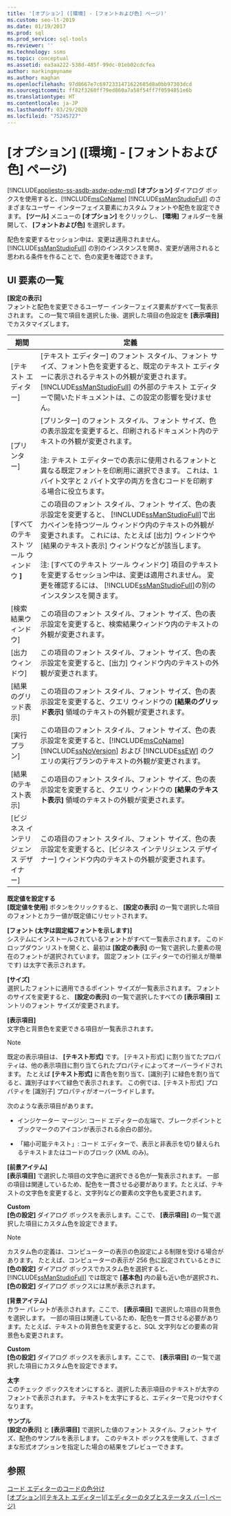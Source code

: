 ```yaml
---
title: '[オプション] ([環境] - [フォントおよび色] ページ)'
ms.custom: seo-lt-2019
ms.date: 01/19/2017
ms.prod: sql
ms.prod_service: sql-tools
ms.reviewer: ''
ms.technology: ssms
ms.topic: conceptual
ms.assetid: ea3aa222-538d-485f-99dc-01eb02cdcfea
author: markingmyname
ms.author: maghan
ms.openlocfilehash: 97d8667e7c6972331471622685d8a0bb97303dcd
ms.sourcegitcommit: ff82f3260ff79ed860a7a58f54ff7f0594851e6b
ms.translationtype: HT
ms.contentlocale: ja-JP
ms.lasthandoff: 03/29/2020
ms.locfileid: "75245727"
---
```

# <a name="options-environment---fonts-and-colors-page"></a>[オプション] ([環境] - [フォントおよび色] ページ)
[!INCLUDE[appliesto-ss-asdb-asdw-pdw-md](../../includes/appliesto-ss-asdb-asdw-pdw-md.md)]
**[オプション]** ダイアログ ボックスを使用すると、[!INCLUDE[msCoName](../../includes/msconame_md.md)] [!INCLUDE[ssManStudioFull](../../includes/ssmanstudiofull-md.md)] のさまざまなユーザー インターフェイス要素にカスタム フォントや配色を設定できます。 **[ツール]** メニューの **[オプション]** をクリックし、 **[環境]** フォルダーを展開して、 **[フォントおよび色]** を選択します。  
  
配色を変更するセッション中は、変更は適用されません。 [!INCLUDE[ssManStudioFull](../../includes/ssmanstudiofull-md.md)] の別のインスタンスを開き、変更が適用されると思われる条件を作ることで、色の変更を確認できます。  
  
## <a name="uielement-list"></a>UI 要素の一覧  
**[設定の表示]**  
フォントと配色を変更できるユーザー インターフェイス要素がすべて一覧表示されます。 この一覧で項目を選択した後、選択した項目の色設定を **[表示項目]** でカスタマイズします。  
  
|期間|定義|  
|--------|--------------|  
|[テキスト エディター]|[テキスト エディター] のフォント スタイル、フォント サイズ、フォント色を変更すると、既定のテキスト エディターに表示されるテキストの外観が変更されます。 [!INCLUDE[ssManStudioFull](../../includes/ssmanstudiofull-md.md)] の外部のテキスト エディターで開いたドキュメントは、この設定の影響を受けません。|  
|[プリンター]|[プリンター] のフォント スタイル、フォント サイズ、色の表示設定を変更すると、印刷されるドキュメント内のテキストの外観が変更されます。<br /><br />注: テキスト エディターでの表示に使用されるフォントと異なる既定フォントを印刷用に選択できます。 これは、1 バイト文字と 2 バイト文字の両方を含むコードを印刷する場合に役立ちます。|  
|[すべてのテキスト ツール ウィンドウ **]**|この項目のフォント スタイル、フォント サイズ、色の表示設定を変更すると、 [!INCLUDE[ssManStudioFull](../../includes/ssmanstudiofull-md.md)]で出力ペインを持つツール ウィンドウ内のテキストの外観が変更されます。 これには、たとえば [出力] ウィンドウや [結果のテキスト表示] ウィンドウなどが該当します。<br /><br />注: [すべてのテキスト ツール ウィンドウ] 項目のテキストを変更するセッション中は、変更は適用されません。 変更を確認するには、 [!INCLUDE[ssManStudioFull](../../includes/ssmanstudiofull-md.md)]の別のインスタンスを開きます。|  
|[検索結果ウィンドウ]|この項目のフォント スタイル、フォント サイズ、色の表示設定を変更すると、検索結果ウィンドウ内のテキストの外観が変更されます。|  
|[出力ウィンドウ]|この項目のフォント スタイル、フォント サイズ、色の表示設定を変更すると、[出力] ウィンドウ内のテキストの外観が変更されます。|  
|[結果のグリッド表示]|この項目のフォント スタイル、フォント サイズ、色の表示設定を変更すると、クエリ ウィンドウの **[結果のグリッド表示]** 領域のテキストの外観が変更されます。|  
|[実行プラン]|この項目のフォント スタイル、フォント サイズ、色の表示設定を変更すると、[!INCLUDE[msCoName](../../includes/msconame_md.md)] [!INCLUDE[ssNoVersion](../../includes/ssnoversion-md.md)] および [!INCLUDE[ssEW](../../includes/ssew-md.md)] のクエリの実行プランのテキストの外観が変更されます。|  
|[結果のテキスト表示]|この項目のフォント スタイル、フォント サイズ、色の表示設定を変更すると、クエリ ウィンドウの **[結果のテキスト表示]** 領域のテキストの外観が変更されます。|  
|[ビジネス インテリジェンス デザイナー]|この項目のフォント スタイル、フォント サイズ、色の表示設定を変更すると、[ビジネス インテリジェンス デザイナー] ウィンドウ内のテキストの外観が変更されます。|  
  
**既定値を設定する**  
**[既定値を使用]** ボタンをクリックすると、 **[設定の表示]** の一覧で選択した項目のフォントとカラー値が既定値にリセットされます。  
  
**[フォント (太字は固定幅フォントを示します)]**  
システムにインストールされているフォントがすべて一覧表示されます。 このドロップダウン リストを開くと、最初は **[設定の表示]** の一覧で選択した要素の現在のフォントが選択されています。 固定フォント (エディターでの行揃えが簡単です) は太字で表示されます。  
  
**[サイズ]**  
選択したフォントに適用できるポイント サイズが一覧表示されます。 フォントのサイズを変更すると、 **[設定の表示]** の一覧で選択したすべての **[表示項目]** エントリのフォント サイズが変更されます。  
  
**[表示項目]**  
文字色と背景色を変更できる項目が一覧表示されます。  
  
> [!NOTE]  
> 既定の表示項目は、 **[テキスト形式]** です。 [テキスト形式] に割り当てたプロパティは、他の表示項目に割り当てられたプロパティによってオーバーライドされます。 たとえば **[テキスト形式]** に青色を割り当て、[識別子] に緑色を割り当てると、識別子はすべて緑色で表示されます。 この例では、[テキスト形式] プロパティを [識別子] プロパティがオーバーライドします。  
  
次のような表示項目があります。  
  
-   インジケーター マージン: コード エディターの左端で、ブレークポイントとブックマークのアイコンが表示される余白の部分。  
  
-   「縮小可能テキスト」: コード エディターで、表示と非表示を切り替えられるテキストまたはコードのブロック (XML のみ)。  
  
**[前景アイテム]**  
**[表示項目]** で選択した項目の文字色に選択できる色が一覧表示されます。 一部の項目は関連しているため、配色を一貫させる必要があります。たとえば、テキストの文字色を変更すると、文字列などの要素の文字色も変更されます。  
  
**Custom**  
**[色の設定]** ダイアログ ボックスを表示します。ここで、 **[表示項目]** の一覧で選択した項目にカスタム色を設定できます。  
  
> [!NOTE]  
> カスタム色の定義は、コンピューターの表示の色設定による制限を受ける場合があります。 たとえば、コンピューターの表示が 256 色に設定されているときに **[色の設定]** ダイアログ ボックスでカスタム色を選択すると、 [!INCLUDE[ssManStudioFull](../../includes/ssmanstudiofull-md.md)] では既定で **[基本色]** 内の最も近い色が選択され、 **[色の設定]** ダイアログ ボックスには黒が表示されます。  
  
**[背景アイテム]**  
カラー パレットが表示されます。ここで、 **[表示項目]** で選択した項目の背景色を選択します。 一部の項目は関連しているため、配色を一貫させる必要があります。たとえば、テキストの背景色を変更すると、SQL 文字列などの要素の背景色も変更されます。  
  
**Custom**  
**[色の設定]** ダイアログ ボックスを表示します。ここで、 **[表示項目]** の一覧で選択した項目にカスタム色を設定できます。  
  
**太字**  
このチェック ボックスをオンにすると、選択した表示項目のテキストが太字のフォントで表示されます。 テキストを太字にすると、エディターで見つけやすくなります。  
  
**サンプル**  
**[設定の表示]** と **[表示項目]** で選択した値のフォント スタイル、フォント サイズ、配色のサンプルを表示します。 このテキスト ボックスを使用して、さまざまな形式オプションを指定した場合の結果をプレビューできます。  
  
## <a name="see-also"></a>参照  
[コード エディターのコードの色分け](../../relational-databases/scripting/color-coding-in-query-editors.md)  
[[オプション]\([テキスト エディター]/[エディターのタブとステータス バー] ページ)](https://msdn.microsoft.com/e4815678-7885-4631-878f-c6a2b857ee05)  
  

